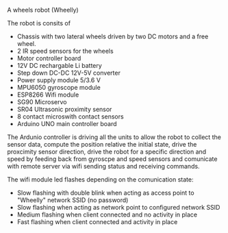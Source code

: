 A wheels robot (Wheelly)

The robot is consits of

- Chassis with two lateral wheels driven by two DC motors and a free wheel.
- 2 IR speed sensors for the wheels
- Motor controller board
- 12V DC rechargable Li battery
- Step down DC-DC 12V-5V converter
- Power supply module 5/3.6 V
- MPU6050 gyroscope module
- ESP8266 Wifi module
- SG90 Microservo
- SR04 Ultrasonic proximity sensor
- 8 contact microswith contact sensors
- Arduino UNO main controller board

The Ardunio controller is driving all the units to allow the robot to collect the sensor data, compute the position relative the initial state, drive the proxcimity sensor direction, drive the robot for a specific direction and speed by feeding back from gyroscpe and speed sensors and comunicate with remote server via wifi sending status and receiving commands.

The wifi module led flashes depending on the comunication state:

- Slow flashing with double blink when acting as access point to "Wheelly" network SSID (no password)
- Slow flashing when acting as network point to configured network SSID
- Medium flashing when client connected and no activity in place
- Fast flashing when client connected and activity in place

